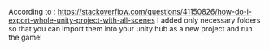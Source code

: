 According to : https://stackoverflow.com/questions/41150826/how-do-i-export-whole-unity-project-with-all-scenes
I added only necessary folders so that you can import them into your unity hub as a new project and run the game!
